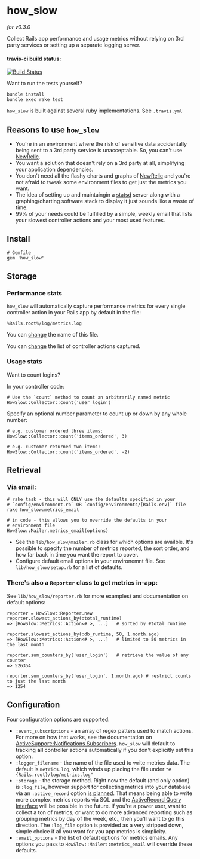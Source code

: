 # how_slow

*for v0.3.0*

Collect Rails app performance and usage metrics without relying on 3rd party
services or setting up a separate logging server.

#### travis-ci build status:

[![Build Status](https://travis-ci.org/normalocity/how_slow.png?branch=master)](https://travis-ci.org/normalocity/how_slow)

Want to run the tests yourself?

    bundle install
    bundle exec rake test

`how_slow` is built against several ruby implementations. See `.travis.yml`

## Reasons to use `how_slow`

* You're in an environment where the risk of sensitive data accidentally being
  sent to a 3rd party service is unacceptable. So, you can't use [NewRelic][4].
* You want a solution that doesn't rely on a 3rd party at all, simplifying your
  application dependencies.
* You don't need all the flashy charts and graphs of [NewRelic][4] and you're
  not afraid to tweak some environment files to get just the metrics you want.
* The idea of setting up and maintaingin a [statsd][2] server along with a
  graphing/charting software stack to display it just sounds like a waste of
  time.
* 99% of your needs could be fulfilled by a simple, weekly email that lists your
  slowest controller actions and your most used features.

## Install

    # Gemfile
    gem 'how_slow'

## Storage

### Performance stats

`how_slow` will automatically capture performance metrics for every
single controller action in your Rails app by default in the file:

    %Rails.root%/log/metrics.log

You can [change](#configuration) the name of this file.

You can [change](#configuration) the list of controller actions captured.

### Usage stats

Want to count logins?

In your controller code:

    # Use the `count` method to count an arbitrarily named metric
    HowSlow::Collector::count('user_login')

Specify an optional number parameter to count up or down by any whole number:

    # e.g. customer ordered three items:
    HowSlow::Collector::count('items_ordered', 3)

    # e.g. customer returned two items:
    HowSlow::Collector::count('items_ordered', -2)

## Retrieval

### Via email:

    # rake task - this will ONLY use the defaults specified in your
    # `config/environment.rb` OR `config/environments/[Rails.env]` file
    rake how_slow:metrics_email

    # in code - this allows you to override the defaults in your
    # environment file
    HowSlow::Mailer.metrics_email(options)

* See the `lib/how_slow/mailer.rb` class for which options are availble. It's
  possible to specify the number of metrics reported, the sort order, and how
  far back in time you want the report to cover.
* Configure default email options in your environemnt file. See
  `lib/how_slow/setup.rb` for a list of defaults.

### There's also a `Reporter` class to get metrics in-app:

See `lib/how_slow/reporter.rb` for more examples) and documentation on default options:

    reporter = HowSlow::Reporter.new
    reporter.slowest_actions_by(:total_runtime)
    => [HowSlow::Metrics::Action<# >, ...]   # sorted by #total_runtime
    
    reporter.slowest_actions_by(:db_runtime, 50, 1.month.ago)
    => [HowSlow::Metrics::Action<# >, ...]   # limited to 50 metrics in the last month
    
    reporter.sum_counters_by('user_login')   # retrieve the value of any counter
    => 526354

    reporter.sum_counters_by('user_login', 1.month.ago) # restrict counts to just the last month
    => 1254

## Configuration

Four configuration options are supported:

* `:event_subscriptions` - an array of regex patters used to match actions. For
  more on how that works, see the documentation on
  [ActiveSupport::Notifications Subscribers][3]. `how_slow` will default to
  tracking **all** controller actions automatically if you don't explicitly set
  this option.
* `:logger_filename` - the name of the file used to write metrics data. The
  default is `metrics.log`, which winds up placing the file under
  `"#{Rails.root}/log/metrics.log"`
* `:storage` - the storage method. Right now the default (and only option) is
  `:log_file`, however support for collecting metrics into your database via an
  `:active_record` option [is planned][10]. That means being able to write more
  complex metrics reports via SQL and the [ActiveRecord Query Interface][11]
  will be possible in the future. If you're a power user, want to collect a
  ton of metrics, or want to do more advanced reporting such as grouping metrics
  by day of the week, etc., then you'll want to go this direction. The
  `:log_file` option is provided as a very stripped down, simple choice if all
  you want for you app metrics is simplicity.
* `:email_options` - the list of default options for metrics emails. Any options
  you pass to `HowSlow::Mailer::metrics_email` will override these
  defaults.

[1]: http://en.wikipedia.org/wiki/Federal_Information_Security_Management_Act_of_2002
[2]: https://github.com/etsy/statsd/
[3]: http://api.rubyonrails.org/classes/ActiveSupport/Notifications.html#label-Subscribers
[4]: http://newrelic.com/
[5]: https://github.com/normalocity/how_slow/blob/master/lib/how_slow/reporter.rb
[6]: https://www.heroku.com/
[7]: https://devcenter.heroku.com/articles/read-only-filesystem
[9]: http://www.google.com/analytics/
[10]: https://github.com/normalocity/how_slow/issues/8
[11]: http://guides.rubyonrails.org/active_record_querying.html
